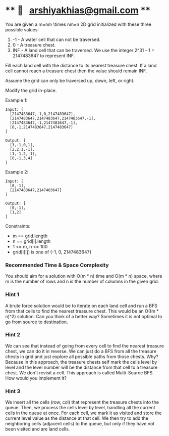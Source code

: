 # ** 👋   arshiyakhias@gmail.com **

You are given a m×nm \times nm×n 2D grid initialized with these three possible values:

1. -1 - A water cell that can not be traversed.
2. 0 - A treasure chest.
3. INF - A land cell that can be traversed. We use the integer 2^31 - 1 = 2147483647 to represent INF.

Fill each land cell with the distance to its nearest treasure chest. If a land cell cannot reach a treasure chest then the value should remain INF.

Assume the grid can only be traversed up, down, left, or right.

Modify the grid in-place.

Example 1:

```
Input: [
  [2147483647,-1,0,2147483647],
  [2147483647,2147483647,2147483647,-1],
  [2147483647,-1,2147483647,-1],
  [0,-1,2147483647,2147483647]
]

Output: [
  [3,-1,0,1],
  [2,2,1,-1],
  [1,-1,2,-1],
  [0,-1,3,4]
]

```

Example 2:

```
Input: [
  [0,-1],
  [2147483647,2147483647]
]

Output: [
  [0,-1],
  [1,2]
]

```

Constraints:

- m == grid.length
- n == grid[i].length
- 1 <= m, n <= 100
- grid[i][j] is one of {-1, 0, 2147483647}



### Recommended Time & Space Complexity

You should aim for a solution with O(m * n) time and O(m * n) space, where m is the number of rows and n is the number of columns in the given grid.


### Hint 1

A brute force solution would be to iterate on each land cell and run a BFS from that cells to find the nearest treasure chest. This would be an O((m * n)^2) solution. Can you think of a better way? Sometimes it is not optimal to go from source to destination.


### Hint 2

We can see that instead of going from every cell to find the nearest treasure chest, we can do it in reverse. We can just do a BFS from all the treasure chests in grid and just explore all possible paths from those chests. Why? Because in this approach, the treasure chests self mark the cells level by level and the level number will be the distance from that cell to a treasure chest. We don't revisit a cell. This approach is called Multi-Source BFS. How would you implement it?


### Hint 3

We insert all the cells (row, col) that represent the treasure chests into the queue. Then, we process the cells level by level, handling all the current cells in the queue at once. For each cell, we mark it as visited and store the current level value as the distance at that cell. We then try to add the neighboring cells (adjacent cells) to the queue, but only if they have not been visited and are land cells.